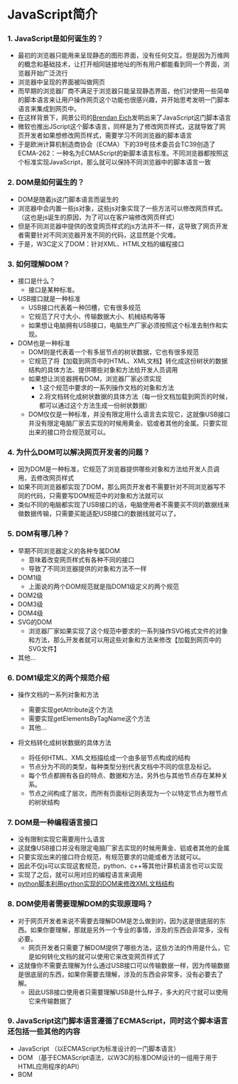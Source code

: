 # JavaScript简介

### 1. JavaScript是如何诞生的？
- 最初的浏览器只能用来呈现静态的图形界面，没有任何交互。但是因为万维网的概念和基础技术，让打开相同链接地址的所有用户都能看到同一个界面，浏览器开始广泛流行
- 浏览器中呈现的界面被叫做网页
- 而早期的浏览器厂商不满足于浏览器只能呈现静态界面，他们对使用一些简单的脚本语言来让用户操作网页这个功能也很感兴趣，并开始思考发明一门脚本语言来集成到网页中。
- 在这样背景下，网景公司的[Brendan Eich]()发明出来了JavaScript这门脚本语言
- 微软也推出JScript这个脚本语言，同样是为了修改网页样式，这就导致了网页开发者如果想修改网页样式，需要学习不同浏览器的脚本语言
- 于是欧洲计算机制造商协会（ECMA）下的39号技术委员会TC39创造了ECMA-262：一种名为ECMAScript的新脚本语言标准。不同浏览器都按照这个标准实现JavaScript，那么就可以保持不同浏览器中的脚本语言一致

### 2. DOM是如何诞生的？
- DOM是随着js这门脚本语言而诞生的
- 浏览器中会内置一些js对象，这些js对象实现了一些方法可以修改网页样式。（这也是js诞生的原因，为了可以在客户端修改网页样式）
- 但是不同浏览器中提供的改变网页样式的js方法并不一样，这导致了网页开发者需要针对不同浏览器开发不同的代码，这显然是个灾难。
- 于是，W3C定义了DOM：针对XML、HTML文档的编程接口

### 3. 如何理解DOM？
- 接口是什么？
    - 接口是某种标准。
- USB接口就是一种标准
    - USB接口代表着一种凹槽，它有很多规范
    - 它规范了尺寸大小、传输数据大小、机械结构等等
    - 如果想让电脑拥有USB接口，电脑生产厂家必须按照这个标准去制作和实现。
- DOM也是一种标准
    - DOM则是代表着一个有多层节点的树状数据，它也有很多规范
    - 它规范了将【加载到网页中的HTML、XML文档】转化成这份树状的数据结构的具体方法、提供哪些对象和方法给开发人员调用
    - 如果想让浏览器拥有DOM，浏览器厂家必须实现
        - 1.这个规范中要求的一系列操作文档的对象和方法
        - 2.将文档转化成树状数据的具体方法（每一份文档加载到网页的时候，都可以通过这个方法生成一份树状数据）
    - DOM仅仅是一种标准，并没有限定用什么语言去实现它，这就像USB接口并没有限定电脑厂家去实现的时候用黄金、铝或者其他的金属。只要实现出来的接口符合规范就可以。

### 4. 为什么DOM可以解决网页开发者的问题？
- 因为DOM是一种标准，它规范了浏览器提供哪些对象和方法给开发人员调用，去修改网页样式
- 如果不同浏览器都实现了DOM，那么网页开发者不需要针对不同浏览器写不同的代码，只需要写DOM规范中的对象和方法就可以
- 类似不同的电脑都实现了USB接口的话，电脑使用者不需要买不同的数据线来做数据传输，只需要买能适配USB接口的数据线就可以了。

### 5. DOM有哪几种？
- 早期不同浏览器定义的各种专属DOM
    - 意味着改变网页样式有各种不同的接口
    - 导致了不同浏览器提供的对象和方法不一样
- DOM1级
    - 上面说的两个DOM规范就是指DOM1级定义的两个规范
- DOM2级
- DOM3级
- DOM4级
- SVG的DOM
    - 浏览器厂家如果实现了这个规范中要求的一系列操作SVG格式文件的对象和方法，那么开发者就可以用这些对象和方法来修改【加载到网页中的SVG文件】
- 其他...

### 6. DOM1级定义的两个规范介绍
- 操作文档的一系列对象和方法
    - 需要实现getAttribute这个方法
    - 需要实现getElementsByTagName这个方法
    - 其他...
    
- 将文档转化成树状数据的具体方法
    - 将任何HTML、XML文档描绘成一个由多层节点构成的结构
    - 节点分为不同的类型，每种类型分别代表文档中不同的信息及标记。
    - 每个节点都拥有各自的特点、数据和方法，另外也与其他节点存在某种关系。
    - 节点之间构成了层次，而所有页面标记则表现为一个以特定节点为根节点的树状结构

### 7. DOM是一种编程语言接口
- 没有限制实现它需要用什么语言
- 这就像USB接口并没有限定电脑厂家去实现的时候用黄金、铝或者其他的金属
- 只要实现出来的接口符合规范，有规范要求的功能或者方法就可以。
- 因此不仅js可以实现这套规范，python、c++等其他计算机语言也可以实现
- 实现了之后，就可以用对应的编程语言来调用
- [python脚本利用python实现的DOM来修改XML文档结构](https://www.cnblogs.com/kaituorensheng/p/4493306.html#_label4)

### 8. DOM使用者需要理解DOM的实现原理吗？
- 对于网页开发者来说不需要去理解DOM是怎么做到的，因为这是很底层的东西。如果你要理解，那就是另外一个专业的事情，涉及的东西会非常多，没有必要。
    - 网页开发者只需要了解DOM提供了哪些方法，这些方法的作用是什么，它是如何转化文档的就可以使用它来改变网页样式了
- 这就像你不需要去理解为什么通过USB接口可以传输数据一样，因为传输数据是很底层的东西，如果你需要去理解，涉及的东西会非常多，没有必要去了解。
    - 因此USB接口使用者只需要理解USB是什么样子，多大的尺寸就可以使用它来传输数据了
### 9. JavaScript这门脚本语言遵循了ECMAScript，同时这个脚本语言还包括一些其他的内容
- JavaScript （以ECMAScript为标准设计的一门脚本语言）
- DOM （基于ECMAScript语法，以W3C的标准DOM设计的一组用于用于HTML应用程序的API）
- BOM
